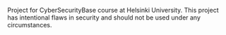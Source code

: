 Project for CyberSecurityBase course at Helsinki University. This project has intentional flaws in security and should not be used under any circumstances. 

